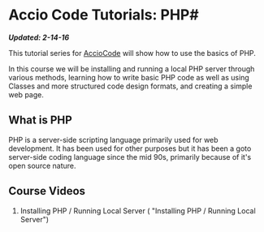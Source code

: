 # Accio Code Tutorials: PHP#

***Updated: 2-14-16***

This tutorial series for [AccioCode](https://www.youtube.com/user/CDPAdvertising "Accio Code on YouTube") will show how to use the basics of PHP.

In this course we will be installing and running a local PHP server through various methods, learning how to write basic PHP code as well as using Classes and more structured code design formats, and creating a simple web page.

## What is PHP ##
PHP is a server-side scripting language primarily used for web development. It has been used for other purposes but it has been a goto server-side coding language since the mid 90s, primarily because of it's open source nature. 

## Course Videos ##
1. Installing PHP / Running Local Server ( "Installing PHP / Running Local Server")